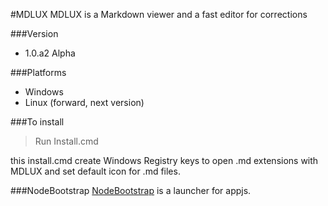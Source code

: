 #MDLUX
MDLUX is a Markdown viewer and a fast editor for corrections

###Version
* 1.0.a2 Alpha

###Platforms
* Windows
* Linux (forward, next version)

###To install
>Run Install.cmd

this install.cmd create Windows Registry keys to open .md extensions with  MDLUX and set default icon for .md files.

###NodeBootstrap
[NodeBootstrap](https://github.com/adrielcodeco/nodebootstrap) is a launcher for appjs.